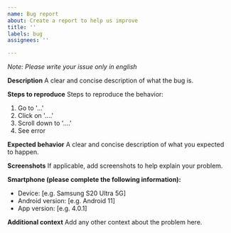 ```yaml
---
name: Bug report
about: Create a report to help us improve
title: ''
labels: bug
assignees: ''

---
```


*Note: Please write your issue only in english*

**Description**
A clear and concise description of what the bug is.

**Steps to reproduce**
Steps to reproduce the behavior:
1. Go to '...'
2. Click on '....'
3. Scroll down to '....'
4. See error

**Expected behavior**
A clear and concise description of what you expected to happen.

**Screenshots**
If applicable, add screenshots to help explain your problem.

**Smartphone (please complete the following information):**
 - Device: [e.g. Samsung S20 Ultra 5G]
 - Android version: [e.g. Android 11]
 - App version: [e.g. 4.0.1]

**Additional context**
Add any other context about the problem here.
